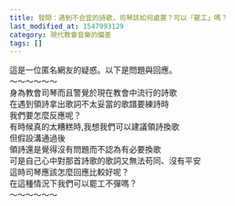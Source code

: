 ```yaml
---
title: 發問：遇到不合宜的詩歌，司琴該如何處置？可以「罷工」嗎？
last_modified_at: 1547993129
category: 現代教會音樂的偏差
tags: []
---
```


這是一位匿名網友的疑惑。以下是問題與回應。<br><!--more-->～～～～～～<br>身為教會司琴而且警覺於現在教會中流行的詩歌<br>在遇到領詩拿出歌詞不太妥當的歌譜要練詩時<br>我們要怎麼反應呢？<br>有時候真的太糟糕時,我想我們可以建議領詩換歌<br>但假設溝通過後<br>領詩還是覺得沒有問題而不認為有必要換歌<br>可是自己心中對那首詩歌的歌詞又無法苟同、沒有平安<br>這時司琴應該怎麼回應比較好呢？<br>在這種情況下我們可以罷工不彈嗎？<br>～～～～～～<br>
